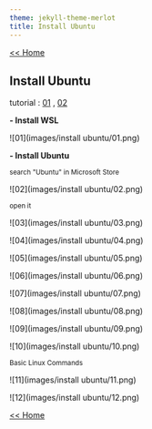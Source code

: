 ```yaml
---
theme: jekyll-theme-merlot
title: Install Ubuntu
---
```

[<< Home](https://yaikaew.github.io/index.html)

## Install Ubuntu

tutorial : [01](https://docs.microsoft.com/en-us/windows/wsl/tutorials/gui-apps) ,  [02](https://drive.google.com/file/d/1KjTbJc478L7zlyJME0eSXdGHQ_a2Lulv/view?usp=sharing)

**- Install WSL**

![01](images/install ubuntu/01.png)

**- Install Ubuntu**

<sub>search "Ubuntu" in Microsoft Store</sub>

![02](images/install ubuntu/02.png)

<sub>open it</sub>

![03](images/install ubuntu/03.png)

![04](images/install ubuntu/04.png)

![05](images/install ubuntu/05.png)

![06](images/install ubuntu/06.png)

![07](images/install ubuntu/07.png)

![08](images/install ubuntu/08.png)

![09](images/install ubuntu/09.png)

![10](images/install ubuntu/10.png)

<sub>Basic Linux Commands</sub>

![11](images/install ubuntu/11.png)

![12](images/install ubuntu/12.png)

[<< Home](https://yaikaew.github.io/index.html)
